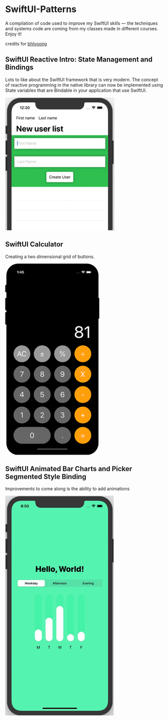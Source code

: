 # SwiftUI-Patterns

A compilation of code used to improve my SwiftUI skills — the techniques and systems code are coming from my classes made in different courses. Enjoy it!

credits for [bhlvoong](https://github.com/bhlvoong) 

## SwiftUI Reactive Intro: State Management and Bindings

Lots to like about the SwiftUI framework that is very modern. The concept of reactive programming in the native library can now be implemented using State variables that are Bindable in your application that use SwiftUI.

![](swift-ui-reactivebiding.gif)

## SwiftUI Calculator

Creating a two dimensional grid of buttons.

![](swift-ui-calculator.png)

## SwiftUI Animated Bar Charts and Picker Segmented Style Binding

Improvements to come along is the ability to add animations

![](swift-ui-bar-charts.gif)
